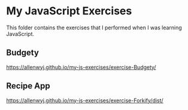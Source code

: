 # My JavaScript Exercises

This folder contains the exercises that I performed when I was learning JavaScript.

## Budgety

https://allenwyj.github.io/my-js-exercises/exercise-Budgety/

## Recipe App
https://allenwyj.github.io/my-js-exercises/exercise-Forkify/dist/